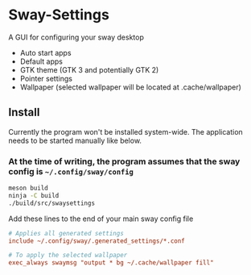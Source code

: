 # Sway-Settings

A GUI for configuring your sway desktop

- Auto start apps
- Default apps
- GTK theme (GTK 3 and potentially GTK 2)
- Pointer settings
- Wallpaper (selected wallpaper will be located at .cache/wallpaper)

## Install

Currently the program won't be installed system-wide.
The application needs to be started manually like below.

### At the time of writing, the program assumes that the sway config is `~/.config/sway/config`

``` zsh
meson build
ninja -C build
./build/src/swaysettings
```

Add these lines to the end of your main sway config file

``` ini
# Applies all generated settings
include ~/.config/sway/.generated_settings/*.conf

# To apply the selected wallpaper
exec_always swaymsg "output * bg ~/.cache/wallpaper fill"
```
